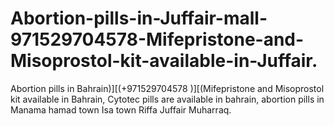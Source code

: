 # Abortion-pills-in-Juffair-mall-971529704578-Mifepristone-and-Misoprostol-kit-available-in-Juffair.
Abortion pills in Bahrain)][(+971529704578 )][(Mifepristone and Misoprostol kit available in Bahrain, Cytotec pills are available in bahrain, abortion pills in Manama hamad town Isa town Riffa Juffair Muharraq.
